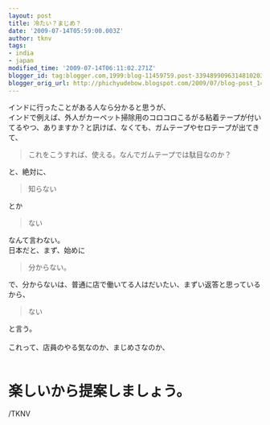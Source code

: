 ```yaml
---
layout: post
title: 冷たい？まじめ？
date: '2009-07-14T05:59:00.003Z'
author: tknv
tags:
- india
- japan
modified_time: '2009-07-14T06:11:02.271Z'
blogger_id: tag:blogger.com,1999:blog-11459759.post-3394899096314810203
blogger_orig_url: http://phichyudebow.blogspot.com/2009/07/blog-post_14.html
---
```


インドに行ったことがある人なら分かると思うが、<br />インドで例えば、外人がカーペット掃除用のコロコロこるがる粘着テープが付いてるやつ、ありますか？と訊けば、なくても、ガムテープやセロテープが出てきて、<blockquote>これをこうすれば、使える。なんでガムテープでは駄目なのか？</blockquote>と、絶対に、<blockquote>知らない</blockquote>とか<blockquote>ない</blockquote>なんて言わない。<br />日本だと、まず、始めに<blockquote>分からない。</blockquote>で、分からないは、普通に店で働いてる人はだいたい、まずい返答と思っているから、<blockquote>ない</blockquote>と言う。<br /><br />これって、店員のやる気なのか、まじめさなのか、<br /><br /><h1>楽しいから提案しましょう。</h1><div class="blogger-post-footer">/TKNV</div>